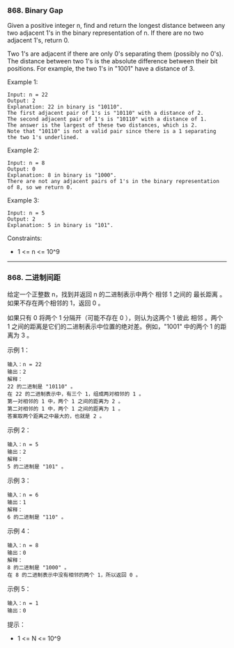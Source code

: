 ### 868. Binary Gap
Given a positive integer n, find and return the longest distance between any two adjacent 1's in the binary representation of n. If there are no two adjacent 1's, return 0.

Two 1's are adjacent if there are only 0's separating them (possibly no 0's). The distance between two 1's is the absolute difference between their bit positions. For example, the two 1's in "1001" have a distance of 3.



Example 1:

	Input: n = 22
	Output: 2
	Explanation: 22 in binary is "10110".
	The first adjacent pair of 1's is "10110" with a distance of 2.
	The second adjacent pair of 1's is "10110" with a distance of 1.
	The answer is the largest of these two distances, which is 2.
	Note that "10110" is not a valid pair since there is a 1 separating the two 1's underlined.

Example 2:

	Input: n = 8
	Output: 0
	Explanation: 8 in binary is "1000".
	There are not any adjacent pairs of 1's in the binary representation of 8, so we return 0.

Example 3:

	Input: n = 5
	Output: 2
	Explanation: 5 in binary is "101".



Constraints:

* 1 <= n <= 10^9

----

### 868. 二进制间距
给定一个正整数 n，找到并返回 n 的二进制表示中两个 相邻 1 之间的 最长距离 。如果不存在两个相邻的 1，返回 0 。

如果只有 0 将两个 1 分隔开（可能不存在 0 ），则认为这两个 1 彼此 相邻 。两个 1 之间的距离是它们的二进制表示中位置的绝对差。例如，"1001" 中的两个 1 的距离为 3 。



示例 1：

	输入：n = 22
	输出：2
	解释：
	22 的二进制是 "10110" 。
	在 22 的二进制表示中，有三个 1，组成两对相邻的 1 。
	第一对相邻的 1 中，两个 1 之间的距离为 2 。
	第二对相邻的 1 中，两个 1 之间的距离为 1 。
	答案取两个距离之中最大的，也就是 2 。

示例 2：

	输入：n = 5
	输出：2
	解释：
	5 的二进制是 "101" 。

示例 3：

	输入：n = 6
	输出：1
	解释：
	6 的二进制是 "110" 。

示例 4：

	输入：n = 8
	输出：0
	解释：
	8 的二进制是 "1000" 。
	在 8 的二进制表示中没有相邻的两个 1，所以返回 0 。

示例 5：

	输入：n = 1
	输出：0



提示：

* 1 <= N <= 10^9

